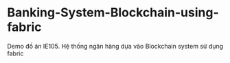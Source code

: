 # Banking-System-Blockchain-using-fabric
Demo đồ án IE105. Hệ thống ngân hàng dựa vào Blockchain system sử dụng fabric
